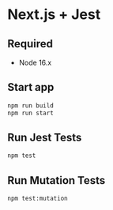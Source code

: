 # Next.js + Jest

## Required
* Node 16.x

## Start app
```bash
npm run build
npm run start
```

## Run Jest Tests

```bash
npm test
```

## Run Mutation Tests

```bash
npm test:mutation
```
